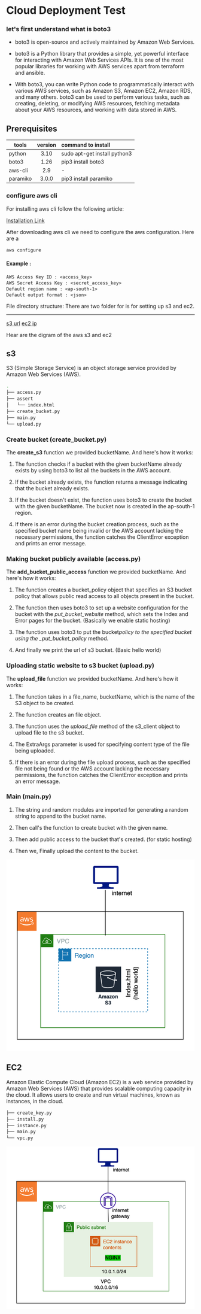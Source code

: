 # Cloud Deployment Test

### let's first understand what is boto3

- boto3 is open-source and actively maintained by Amazon Web Services.

- boto3 is a Python library that provides a simple, yet powerful interface for interacting with Amazon Web Services APIs. It is one of the most popular libraries for working with AWS services apart from terraform and ansible.

- With boto3, you can write Python code to programmatically interact with various AWS services, such as Amazon S3, Amazon EC2, Amazon RDS, and many others. boto3 can be used to perform various tasks, such as creating, deleting, or modifying AWS resources, fetching metadata about your AWS resources, and working with data stored in AWS.

## Prerequisites

| tools    | version | command to install           |
| -------- | :-----: | :--------------------------- |
| python   |  3.10   | sudo apt-get install python3 |
| boto3    |  1.26   | pip3 install boto3           |
| aws-cli  |   2.9   | -                            |
| paramiko |  3.0.0  | pip3 install paramiko        |

### configure aws cli

For installing aws cli follow the following article:

[Installation Link](https://docs.aws.amazon.com/cli/latest/userguide/getting-started-install.html)

After downloading aws cli we need to configure the aws configuration. Here are a

```bash
aws configure
```

#### Example :

```
AWS Access Key ID : <access_key>
AWS Secret Access Key : <secret_access_key>
Default region name : <ap-south-1>
Default output format : <json>
```

File directory structure:
There are two folder for is for setting up s3 and ec2.

---

[s3 url]()
[ec2 ip]()

Hear are the digram of the aws s3 and ec2

## s3

S3 (Simple Storage Service) is an object storage service provided by Amazon Web Services (AWS).

```bash
.
├── access.py
├── assert
│   └── index.html
├── create_bucket.py
├── main.py
└── upload.py
```

### Create bucket (create_bucket.py)

The **create_s3** function we provided bucketName. And here's how it works:

1. The function checks if a bucket with the given bucketName already exists by using boto3 to list all the buckets in the AWS account.

2. If the bucket already exists, the function returns a message indicating that the bucket already exists.

3. If the bucket doesn't exist, the function uses boto3 to create the bucket with the given bucketName. The bucket now is created in the ap-south-1 region.

4. If there is an error during the bucket creation process, such as the specified bucket name being invalid or the AWS account lacking the necessary permissions, the function catches the ClientError exception and prints an error message.

### Making bucket publicly available (access.py)

The **add_bucket_public_access** function we provided bucketName. And here's how it works:

1. The function creates a bucket_policy object that specifies an S3 bucket policy that allows public read access to all objects present in the bucket.

2. The function then uses boto3 to set up a website configuration for the bucket with the _put_bucket_website_ method, which sets the Index and Error pages for the bucket. (Basically we enable static hosting)

3. The function uses boto3 to put the bucket*policy to the specified bucket using the \_put_bucket_policy* method.

4. And finally we print the url of s3 bucket. (Basic hello world)

### Uploading static website to s3 bucket (upload.py)

The **upload_file** function we provided bucketName. And here's how it works:

1. The function takes in a file_name, bucketName, which is the name of the S3 object to be created.

2. The function creates an file object.

3. The function uses the _upload_file_ method of the s3_client object to upload file to the s3 bucket.

4. The ExtraArgs parameter is used for specifying content type of the file being uploaded.

5. If there is an error during the file upload process, such as the specified file not being found or the AWS account lacking the necessary permissions, the function catches the ClientError exception and prints an error message.

### Main (main.py)

1. The string and random modules are imported for generating a random string to append to the bucket name.

2. Then call's the function to create bucket with the given name.

3. Then add public access to the bucket that's created. (for static hosting)

4. Then we, Finally upload the content to the bucket.

![s3](/img/s3.png)

## EC2

Amazon Elastic Compute Cloud (Amazon EC2) is a web service provided by Amazon Web Services (AWS) that provides scalable computing capacity in the cloud. It allows users to create and run virtual machines, known as instances, in the cloud.

```bash
├── create_key.py
├── install.py
├── instance.py
├── main.py
└── vpc.py
```

![ec2](/img/ec2.png)

